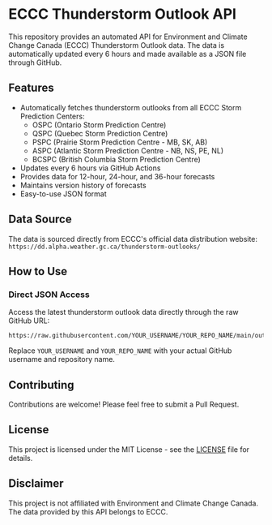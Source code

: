 # ECCC Thunderstorm Outlook API

This repository provides an automated API for Environment and Climate Change Canada (ECCC) Thunderstorm Outlook data. The data is automatically updated every 6 hours and made available as a JSON file through GitHub.

## Features

- Automatically fetches thunderstorm outlooks from all ECCC Storm Prediction Centers:
  - OSPC (Ontario Storm Prediction Centre)
  - QSPC (Quebec Storm Prediction Centre)
  - PSPC (Prairie Storm Prediction Centre - MB, SK, AB)
  - ASPC (Atlantic Storm Prediction Centre - NB, NS, PE, NL)
  - BCSPC (British Columbia Storm Prediction Centre)
- Updates every 6 hours via GitHub Actions
- Provides data for 12-hour, 24-hour, and 36-hour forecasts
- Maintains version history of forecasts
- Easy-to-use JSON format

## Data Source

The data is sourced directly from ECCC's official data distribution website:
`https://dd.alpha.weather.gc.ca/thunderstorm-outlooks/`

## How to Use

### Direct JSON Access

Access the latest thunderstorm outlook data directly through the raw GitHub URL:

```
https://raw.githubusercontent.com/YOUR_USERNAME/YOUR_REPO_NAME/main/outlooks_data.json
```

Replace `YOUR_USERNAME` and `YOUR_REPO_NAME` with your actual GitHub username and repository name.

## Contributing

Contributions are welcome! Please feel free to submit a Pull Request.

## License

This project is licensed under the MIT License - see the [LICENSE](LICENSE) file for details.

## Disclaimer

This project is not affiliated with Environment and Climate Change Canada. The data provided by this API belongs to ECCC. 
